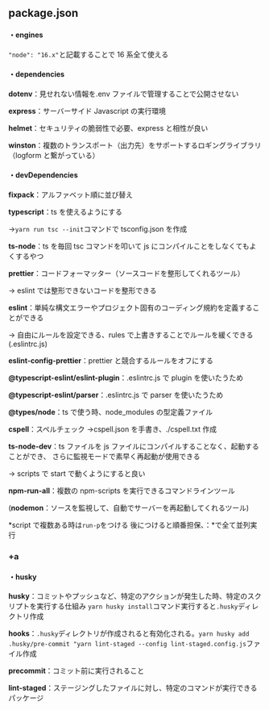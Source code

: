 ## package.json

#### ・engines

`"node": "16.x"`と記載することで 16 系全て使える

#### ・dependencies

**dotenv**：見せれない情報を.env ファイルで管理することで公開させない

**express**：サーバーサイド Javascript の実行環境

**helmet**：セキュリティの脆弱性で必要、express と相性が良い

**winston**：複数のトランスポート（出力先）をサポートするロギングライブラリ（logform と繋がっている）

#### ・devDependencies

**fixpack**：アルファベット順に並び替え

**typescript**：ts を使えるようにする

&rarr;`yarn run tsc --init`コマンドで tsconfig.json を作成

**ts-node**：ts を毎回 tsc コマンドを叩いて js にコンパイルことをしなくてもよくするやつ

**prettier**：コードフォーマッター（ソースコードを整形してくれるツール）

&rarr; eslint では整形できないコードを整形できる

**eslint**：単純な構文エラーやプロジェクト固有のコーディング規約を定義することができる

&rarr; 自由にルールを設定できる、rules で上書きすることでルールを緩くできる(.eslintrc.js)

**eslint-config-prettier**：prettier と競合するルールをオフにする

**@typescript-eslint/eslint-plugin**：.eslintrc.js で plugin を使いたうため

**@typescript-eslint/parser**：.eslintrc.js で parser を使いたうため

**@types/node**：ts で使う時、node_modules の型定義ファイル

**cspell**：スペルチェック
&rarr;cspell.json を手書き、./cspell.txt 作成

**ts-node-dev**：ts ファイルを js ファイルにコンパイルすることなく、起動することができ、
さらに監視モードで素早く再起動が使用できる

&rarr; scripts で start で動くようにすると良い

**npm-run-all**：複数の npm-scripts を実行できるコマンドラインツール

(**nodemon**：ソースを監視して、自動でサーバーを再起動してくれるツール)

*script で複数ある時は`run-p`をつける 後につけると順番担保、：*で全て並列実行

### +a

#### ・husky

**husky**：コミットやプッシュなど、特定のアクションが発生した時、特定のスクリプトを実行する仕組み `yarn husky install`コマンド実行すると`.husky`ディレクトリ作成

**hooks**：`.husky`ディレクトリが作成されると有効化される。`yarn husky add .husky/pre-commit "yarn lint-staged --config lint-staged.config.js`ファイル作成

**precommit**：コミット前に実行されること

**lint-staged**：ステージングしたファイルに対し、特定のコマンドが実行できるパッケージ
